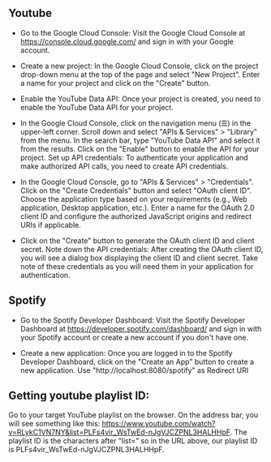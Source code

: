## Youtube
- Go to the Google Cloud Console: Visit the Google Cloud Console at https://console.cloud.google.com/ and sign in with your Google account.

- Create a new project: In the Google Cloud Console, click on the project drop-down menu at the top of the page and select "New Project". Enter a name for your project and click on the "Create" button. 

- Enable the YouTube Data API: Once your project is created, you need to enable the YouTube Data API for your project.

- In the Google Cloud Console, click on the navigation menu (☰) in the upper-left corner.
Scroll down and select "APIs & Services" > "Library" from the menu.
In the search bar, type "YouTube Data API" and select it from the results.
Click on the "Enable" button to enable the API for your project.
Set up API credentials: To authenticate your application and make authorized API calls, you need to create API credentials.

- In the Google Cloud Console, go to "APIs & Services" > "Credentials".
Click on the "Create Credentials" button and select "OAuth client ID".
Choose the application type based on your requirements (e.g., Web application, Desktop application, etc.).
Enter a name for the OAuth 2.0 client ID and configure the authorized JavaScript origins and redirect URIs if applicable.
- Click on the "Create" button to generate the OAuth client ID and client secret.
Note down the API credentials: After creating the OAuth client ID, you will see a dialog box displaying the client ID and client secret. Take note of these credentials as you will need them in your application for authentication.


## Spotify
- Go to the Spotify Developer Dashboard: Visit the Spotify Developer Dashboard at https://developer.spotify.com/dashboard/ and sign in with your Spotify account or create a new account if you don't have one.

- Create a new application: Once you are logged in to the Spotify Developer Dashboard, click on the "Create an App" button to create a new application. Use "http://localhost:8080/spotify" as Redirect URI 


## Getting youtube playlist ID:
Go to your target YouTube playlist on the browser. On the address bar, you will see something like this: https://www.youtube.com/watch?v=RLykC1VN7NY&list=PLFs4vir_WsTwEd-nJgVJCZPNL3HALHHpF. The playlist ID is the characters after “list=” so in the URL above, our playlist ID is PLFs4vir_WsTwEd-nJgVJCZPNL3HALHHpF.